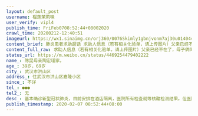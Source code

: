 ```yaml
---
layout: default_post
username: 榴莲茉莉味
user_verify: vipl4
publish_time: FriFeb0708:52:44+08002020
crawl_time: 20200212-12:40:51
imageurl: https://wx1.sinaimg.cn/orj360/0076Skimly1gbnjvonm7aj30u014044n.jpg,https://wx2.sinaimg.cn/orj360/0076Skimly1gbnjvp794dj30u0140q7e.jpg
content_brief: 肺炎患者求助超话 求助人信息（若有相关化验单，请上传图片）父亲已经不在了，母子俩同时被感染，母亲情况已经很严重了🙏🙏🙏【姓名】陈昆   母亲陶宏瑾家。【年龄】39岁，69岁【所在城市】武汉市洪山区【所在小区、社区】住武汉市洪山区嘉隆小区【患病时间】不详【联系方式】13986088 ...全文
content_full_raw: 求助人信息（若有相关化验单，请上传图片）父亲已经不在了，母子俩同时被感染，母亲情况已经很严重了🙏🙏🙏【姓名】陈昆母亲陶宏瑾家。【年龄】39岁，69岁【所在城市】武汉市洪山区【所在小区、社区】住武汉市洪山区嘉隆小区【患病时间】不详【联系方式】●●●【其他紧急联系人】无【病情描述】基本确诊新型冠状肺炎，目前安排在酒店隔离，医院所有检查就等核酸检测结果。但医院未确认什么时候有床位入院，多次联系社区，没有答复。现求助有哪个医院能尽快安排床位。父亲由于冠状肺炎未能确诊，在家隔离而不能入院救治2月3日去世，母亲每天以泪洗面，日渐消瘦。还没能从父亲去世的痛苦中走出来，两人却都被感染，情况非常危急。希望得到帮助解决床位入院治疗，感恩不尽，感谢感谢🙏，涌泉相报。
status_url: https://m.weibo.cn/status/4469254479402222
name_: 陈昆母亲陶宏瑾家。
age_: 39岁，69岁
city_: 武汉市洪山区
address_: 住武汉市洪山区嘉隆小区
since_: 不详
tel_: ●●●
tel2_: 无
desc_: 基本确诊新型冠状肺炎，目前安排在酒店隔离，医院所有检查就等核酸检测结果。但医院未确认什么时候有床位入院，多次联系社区，没有答复。现求助有哪个医院能尽快安排床位。父亲由于冠状肺炎未能确诊，在家隔离而不能入院救治2月3日去世，母亲每天以泪洗面，日渐消瘦。还没能从父亲去世的痛苦中走出来，两人却都被感染，情况非常危急。希望得到帮助解决床位入院治疗，感恩不尽，感谢感谢🙏，涌泉相报。
publish_timestamp: 2020-02-07 08:52:44+08:00
---
```

